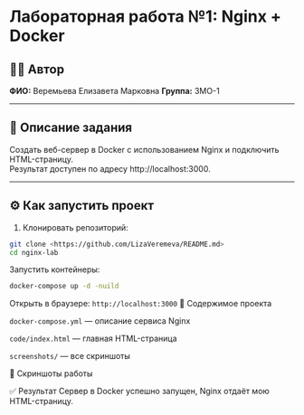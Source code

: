 # Лабораторная работа №1: Nginx + Docker

## 👩‍💻 Автор
**ФИО:** Веремьева Елизавета Марковна 
**Группа:** 3МО-1

---

## 📌 Описание задания
Создать веб-сервер в Docker с использованием Nginx и подключить HTML-страницу.  
Результат доступен по адресу http://localhost:3000.

---

## ⚙️ Как запустить проект

1. Клонировать репозиторий:
  ```bash
  git clone <https://github.com/LizaVeremeva/README.md>
  cd nginx-lab
  ```
Запустить контейнеры:
```bash
docker-compose up -d -nuild
```
Открыть в браузере:
```http://localhost:3000```
📂 Содержимое проекта

```docker-compose.yml``` — описание сервиса Nginx

```code/index.html``` — главная HTML-страница

```screenshots/``` — все скриншоты

📸 Скриншоты работы

✅ Результат
Сервер в Docker успешно запущен, Nginx отдаёт мою HTML-страницу.
